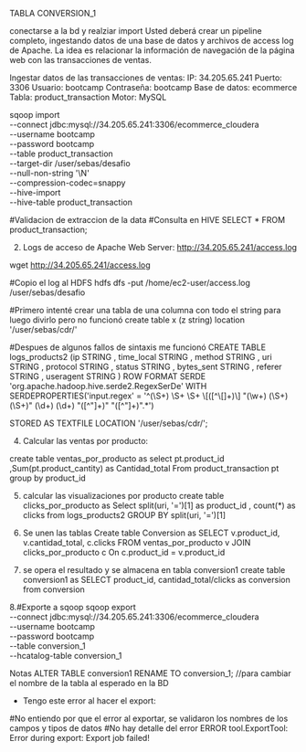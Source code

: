 TABLA CONVERSION_1

conectarse a la bd y realziar import
Usted deberá crear un pipeline completo, ingestando datos de una base de datos y archivos de access log de Apache. La idea es relacionar la información de navegación de la página web con las transacciones de ventas.

Ingestar datos de las transacciones de ventas:
IP: 34.205.65.241
Puerto: 3306
Usuario: bootcamp
Contraseña: bootcamp
Base de datos: ecommerce
Tabla: product_transaction
Motor: MySQL

sqoop import \
 --connect jdbc:mysql://34.205.65.241:3306/ecommerce_cloudera \
 --username bootcamp \
 --password bootcamp \
 --table product_transaction \
 --target-dir /user/sebas/desafio \
 --null-non-string '\\N' \
 --compression-codec=snappy \
 --hive-import \
 --hive-table product_transaction

#Validacion de extraccion de la data
#Consulta en HIVE
SELECT * FROM product_transaction; 

2. Logs de acceso de Apache Web Server: http://34.205.65.241/access.log

wget http://34.205.65.241/access.log

#Copio el log al HDFS
hdfs dfs -put /home/ec2-user/access.log /user/sebas/desafio

#Primero intenté crear una tabla de una columna con todo el string para luego divirlo pero no funcionó
create table x (z string)
location '/user/sebas/cdr/'

#Despues de algunos fallos de sintaxis me funcionó
CREATE TABLE logs_products2 (ip STRING
                            , time_local STRING
                            , method STRING
                            , uri STRING 
                            , protocol STRING
                            , status STRING
                            , bytes_sent STRING
                            , referer STRING
                            , useragent STRING
                            )
ROW FORMAT SERDE 'org.apache.hadoop.hive.serde2.RegexSerDe'
WITH SERDEPROPERTIES('input.regex' = '^(\\S+) \\S+ \\S+ \\[([^\\[]+)\\] "(\\w+) (\\S+) (\\S+)" (\\d+) (\\d+) "([^"]+)" "([^"]+)".*')

STORED AS TEXTFILE LOCATION '/user/sebas/cdr/';

4. Calcular las ventas por producto: 

create table ventas_por_producto as select pt.product_id
        ,Sum(pt.product_cantity) as Cantidad_total 
From product_transaction pt 
group by product_id

5. calcular las visualizaciones por producto
create table clicks_por_producto as Select  split(uri, '=')[1] as product_id
        , count(*)         as clicks 
from logs_products2
GROUP BY split(uri, '=')[1]

6. Se unen las tablas
Create table Conversion as SELECT v.product_id, v.cantidad_total, c.clicks FROM ventas_por_producto v
JOIN clicks_por_producto c On c.product_id = v.product_id

7. se opera el resultado y se almacena en tabla conversion1
create table conversion1 as SELECT product_id, cantidad_total/clicks as conversion from conversion


8.#Exporte a sqoop
 sqoop export \
--connect jdbc:mysql://34.205.65.241:3306/ecommerce_cloudera \
--username bootcamp \
--password bootcamp \
--table conversion_1 \
--hcatalog-table conversion_1

Notas
ALTER TABLE conversion1 RENAME TO conversion_1; //para cambiar el nombre de la tabla al esperado en la BD
- Tengo este error al hacer el export:

#No entiendo por que el error al exportar, se validaron los nombres de los campos y tipos de datos
#No hay detalle del error
ERROR tool.ExportTool: Error during export:
Export job failed!


